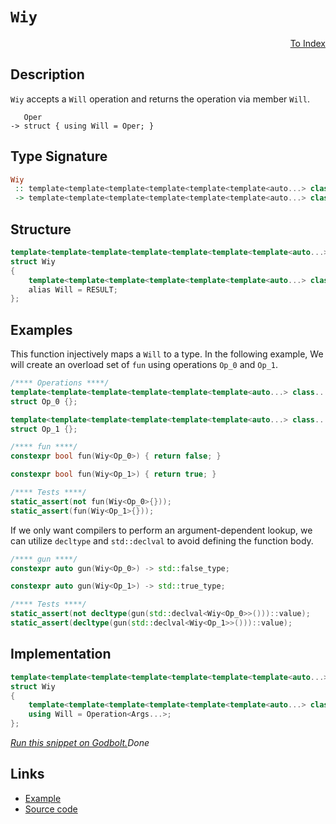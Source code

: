 <!-- Copyright 2024 Feng Mofan
SPDX-License-Identifier: Apache-2.0 -->

# `Wiy`

<p style='text-align: right;'><a href="../utilities.md#wiy">To Index</a></p>

## Description

`Wiy` accepts a `Will` operation and returns the operation via member `Will`.

<pre><code>   Oper
-> struct { using Will = Oper; }</code></pre>

## Type Signature

```Haskell
Wiy
 :: template<template<template<template<template<template<auto...> class...> class...> class...> class...> class...> class...
 -> template<template<template<template<template<template<auto...> class...> class...> class...> class...> class...>
```

## Structure

```C++
template<template<template<template<template<template<template<auto...> class...> class...> class...> class...> class...> class>
struct Wiy
{
    template<template<template<template<template<template<auto...> class...> class...> class...> class...> class...>
    alias Will = RESULT;
};
```

## Examples

This function injectively maps a `Will` to a type.
In the following example, We will create an overload set of `fun` using operations `Op_0` and `Op_1`.

```C++
/**** Operations ****/
template<template<template<template<template<template<auto...> class...> class...> class...> class...> class...>
struct Op_0 {};

template<template<template<template<template<template<auto...> class...> class...> class...> class...> class...>
struct Op_1 {};

/**** fun ****/
constexpr bool fun(Wiy<Op_0>) { return false; }

constexpr bool fun(Wiy<Op_1>) { return true; }

/**** Tests ****/
static_assert(not fun(Wiy<Op_0>{}));
static_assert(fun(Wiy<Op_1>{}));
```

If we only want compilers to perform an argument-dependent lookup, we can utilize `decltype` and `std::declval` to avoid defining the function body.

```C++
/**** gun ****/
constexpr auto gun(Wiy<Op_0>) -> std::false_type;

constexpr auto gun(Wiy<Op_1>) -> std::true_type;

/**** Tests ****/
static_assert(not decltype(gun(std::declval<Wiy<Op_0>>()))::value);
static_assert(decltype(gun(std::declval<Wiy<Op_1>>()))::value);
```

## Implementation

```C++
template<template<template<template<template<template<template<auto...> class...> class...> class...> class...> class...> class Operation>
struct Wiy
{
    template<template<template<template<template<template<auto...> class...> class...> class...> class...> class...Args>
    using Will = Operation<Args...>;
};
```

[*Run this snippet on Godbolt.*](https://godbolt.org/#z:OYLghAFBqd5QCxAYwPYBMCmBRdBLAF1QCcAaPECAMzwBtMA7AQwFtMQByARg9KtQYEAysib0QXACx8BBAKoBnTAAUAHpwAMvAFYTStJg1DIApACYAQuYukl9ZATwDKjdAGFUtAK4sGIAGzSrgAyeAyYAHI%2BAEaYxCCSAKykAA6oCoRODB7evgHSaRmOAqHhUSyx8Um2mPbFDEIETMQEOT5%2BgTV1WY3NBKWRMXEJyQpNLW15nWN9A%2BWVIwCUtqhexMjsHAD0AFR7%2BweHR/tbJhoAgrv7ANQAkiwp9GyCTPXXB6cXV8c/x5/nZ3OBEwDwMwJMAGY3MDQa9MJDoSDHnCETDkeCoWiwfDMUjsai8SioUwvEQAHQUyHYa7IAwKBQUslUml0hmUiHU2lMemM5lcnnszms3kclnchTXADyKTiryyVMBY2IXgc1wA6ngAJ6AkwAdisF2uRuuWKJiNhGPN6JxVvxuItNtNlpJ5MFYoFTNF/LZnqF4pFfo9fOFFPOxGACgVhuNXgyRnVdFo10hABEpTLiHKBAiwxGA5CDQDdSmCzqvr8Kx9Ad8dtcAGJ4Yhja7YVSsR6Yd4nauV3v/Hs3aWy%2BoSqsXJ2OwmWicEh2z63zu1uF2oAPun3B/1u71rnfbkO%2BxUEZWq6UAfQ0yf1epLEMLgJn9oXT6Xj9tZrfK93B83Qa9P//LdfXXfMLiVFUCHTM8uCvKxi1LC4Bz2a4qC8Bguz2f40AYMZMFUFJiGuaJUE8FC0IgDVtShc8NCpRZYOuYhMAINZ0KoMQlALK8S0Qi5sNw/DCOI0jUIYCitQRc8uDohimJY4h0OPLwcQsbiy0uA5rgAFUwMZR27MCmkcZAz3FOICAgBhUEg0TxKotwaIVa9i0WRYEPOGZjNM%2BlzOocjKMklJoKcuCU1c9ykN7X5/hra4hEwbD0BbNtQU7McNKiit%2B0QswITCWkvCwZNMU1GUz2PJhCEjDl1Ni4A0IwnYsIEASCOuFdrnqsSAuooLaI5eiAFpmTGdAQBAdjaCUcrSpU9T%2BOBQT2tJVBOv8iTeuCgbrmG0VRvGpTMBmmUIvLG4dL0xr/k8vATLMlpLOs64sFpAhZugcj9pAF7aAANzEBEeocvqFQ5CBXMWcb/u8TA3LvI85TunyHp%2Bt6ZQ%2BsSvp%2B6HAY24GtuwKlwdcqGxGUuGLA4ZZaE4RJeD8DgtFIVBODcaxrGuBRVnWTtzAhHhSAITQqeWABrEBEkkMkNAADjMMwAE4Fa4RJZZlrhdV1aQaY4SReBYCQNA0UgGaZlmOF4BQQGNoXGap0g4FgGBEBAVYCBSUlyEoNAHjoOIIlYTZVBl/xBsCTrkGQa4pDJMxeEwfAiGIPAxq4GRBBEMR2CkdP5CUNRhdIXQ04Ad0zFJOB4anafpwvzclUkPcg1AqGuYPQ/D4BI%2BjqWzGuCAPF9%2BhCL5rhFl4W2tGWCAkB9lI/bICgIDnheQGAKQzD4OhgSbShokL6IwmaTVK94Q/mGITVJWibQEttgWfeeAhJQYWgT7t0gsGiLxgGXWgptPp/EEhhgDiA/vgJiDg8C/V0oXPCCVSSbAFmEYEOsma0DwNETMl8PBYELsePABtuC8BgcQYiSgUzAKMBgowwtlhUAMBGAAangTAJchwMwFvwDOohxA524XnFQ6gP7F30CAlA7NLD6EwVbSAyxUApBHJwQao1UymEsNYMwZtSHJywLI8GXQ75ZBcAwdwnh2h6BCGEQYFRhhp0KJkAQkw/D2PSI4hgcwhjxDTnYIxAhegTHMXkHxtQ/ENHGP0ax8w7G2Aic4vQMwWieNsd45YXM1gbAkNXDgdMTZ104G3EOYdJARyjjHPuEBcCEBIMmXKY8J50OWAgTATAsDxAMeLSQEIyQKwhFrDQkgzCSH8EbRI/gFb6E4HrUgBt%2BZkn8FwfwMsFbq38JLFWvT/B5I/ubS21tBZ0Ids7GertG6eyXivYeAc2CcGaCwX6upBpMDFPGLgCsyRcGlvHROJAU56AEZnPh0gBGKCEYXXQm8y5MArsQ7JuTTa8Hrmc5urd27FJecAaO7zPmXgHqgIecRakQjMOPA5dtp6z3xfPYeXtl5UtXlyIwbyuDGxoLQHeVsID7w/ufY%2BgDeWX2vrfBwgDH6MGfq/d%2BTMv4/z/gA4hQCWAgLAdKxsRiYFWw/vA5AiDAEoNqIXDBWDj64M2EzAhRCBakPIZgShSrqFhFAOSvgjCFAsLYRwwBALeHZ2BbIUFBcREgE3gYWh6irBSKNfo%2BRiisiapUQQdAajJEWC0YinRKdYFyMMVA5wEBXDxLTlYsoXi9AOPqIW1Ibj6jJIWCE7o/i4lBJcTm%2BoATIklpSQkptuQW2JI7TYutaTuaZLHpMnJtcdkFLReHRlmK3kfOlv3KpSciX1LJVPJpLS2mUGydM2Z7yBm6kSArTWEJBnDMkGnBFzNOB7Jtocx2Ls3ZN1pZc/2gdbnEBYOHFgChfpR1%2Bgu7EYxvnVN0f82QgLfW5wDcIpmugISkChTCqu474X5I4A3d2pJrgtzbr%2B/9gHgNwmbHiglI9coQlJZPe2Jz32L29vS4eIAAMpCCkBhWZ4QMEDPKoTobKOV7wPkfS%2B/LRNXxvnfUV%2BKn4vzfoXGVv8xDyoFlge1oCzW8Ageq2BWrVAIOBHqwQBqP5GuwZqU1%2BDk6WpIXEG1drlWOsOQwpgzDWHsJlJw3g3qs4SD9YIOD4KQBIdDcYFN0jojRuZrGlqnAtj7XDZo7RcRdFZoMb43Nfh82mMrcWwdMTy1ZErUVkoUTS31rCe2ytmW20RNrTE/tNX6vla7WO9JPMsnocnWbadhGAPXE42SHjy6fmUf5jRxppBmmtOGAYnW%2B7g3vIhBCRIqsr1GxW7qJZ2zesW1sPs2jrlSCdMSD0jWuojYy0kMrLgcszBbJ1hCHriK70bpFuOuOu3Xv7aO8sUhGRnCSCAA)$Done$

## Links

- [Example](../../code/facilities/utilities/wiy/implementation.hpp)
- [Source code](../../../conceptrodon/wiy.hpp)
